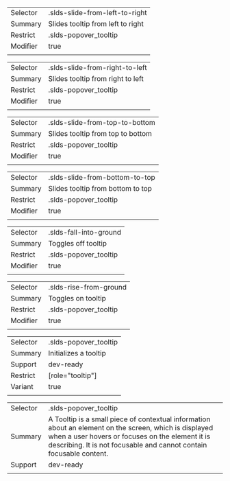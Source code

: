 
|  |  |
|-------|-------|
| Selector | .slds-slide-from-left-to-right |
| Summary | Slides tooltip from left to right |
| Restrict | .slds-popover_tooltip |
| Modifier | true |
|  |  |


|  |  |
|-------|-------|
| Selector | .slds-slide-from-right-to-left |
| Summary | Slides tooltip from right to left |
| Restrict | .slds-popover_tooltip |
| Modifier | true |
|  |  |


|  |  |
|-------|-------|
| Selector | .slds-slide-from-top-to-bottom |
| Summary | Slides tooltip from top to bottom |
| Restrict | .slds-popover_tooltip |
| Modifier | true |
|  |  |


|  |  |
|-------|-------|
| Selector | .slds-slide-from-bottom-to-top |
| Summary | Slides tooltip from bottom to top |
| Restrict | .slds-popover_tooltip |
| Modifier | true |
|  |  |


|  |  |
|-------|-------|
| Selector | .slds-fall-into-ground |
| Summary | Toggles off tooltip |
| Restrict | .slds-popover_tooltip |
| Modifier | true |
|  |  |


|  |  |
|-------|-------|
| Selector | .slds-rise-from-ground |
| Summary | Toggles on tooltip |
| Restrict | .slds-popover_tooltip |
| Modifier | true |
|  |  |


|  |  |
|-------|-------|
| Selector | .slds-popover_tooltip |
| Summary | Initializes a tooltip |
| Support | dev-ready |
| Restrict | [role="tooltip"] |
| Variant | true |
|  |  |


|  |  |
|-------|-------|
| Selector | .slds-popover_tooltip |
| Summary | A Tooltip is a small piece of contextual information about an element on the screen, which is displayed when a user hovers or focuses on the element it is describing. It is not focusable and cannot contain focusable content. |
| Support | dev-ready |
|  |  |

